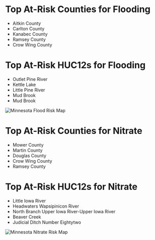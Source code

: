 # Top At-Risk Counties for Flooding
  - Aitkin County
  - Carlton County
  - Kanabec County
  - Ramsey County
  - Crow Wing County

# Top At-Risk HUC12s for Flooding
  - Outlet Pine River
  - Kettle Lake
  - Little Pine River
  - Mud Brook
  - Mud Brook

  ![Minnesota Flood Risk Map](https://github.com/Danavh697/Top-5-vulnerable-countiesorHUC12-in-each-state/blob/4ee63147b3896e1ae8cb6fc03a4fb7c115568d8c/Maps/Minnesota_Flooding.png)

# Top At-Risk Counties for Nitrate
  - Mower County
  - Martin County
  - Douglas County
  - Crow Wing County
  - Ramsey County

# Top At-Risk HUC12s for Nitrate
  - Little Iowa River
  - Headwaters Wapsipinicon River
  - North Branch Upper Iowa River-Upper Iowa River
  - Beaver Creek
  - Judicial Ditch Number Eightytwo

![Minnesota Nitrate Risk Map](https://github.com/Danavh697/Top-5-vulnerable-countiesorHUC12-in-each-state/blob/cee4e73481e929677bd57f6963701929615a60b6/Maps/Minnesota_Nitrate.png)
